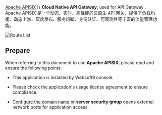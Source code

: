 [Apache APISIX]() is **Cloud Native API Gateway**, used for API Gateway . Apache APISIX 是一个动态、实时、高性能的云原生 API 网关，提供了负载均衡、动态上游、灰度发布、服务熔断、身份认证、可观测性等丰富的流量管理功能。


![Route List](https://libs.websoft9.com/Websoft9/DocsPicture/zh/apisix/apisix-routelist-websoft9.png)


## Prepare

When referring to this document to use **Apache APISIX**, please read and ensure the following points:

- This application is installed by Websoft9 console.

- Please check the application's usage license agreement to ensure compliance.

- [Configure the domain name](./domain-set) or **server security group** opens external network ports for application access.